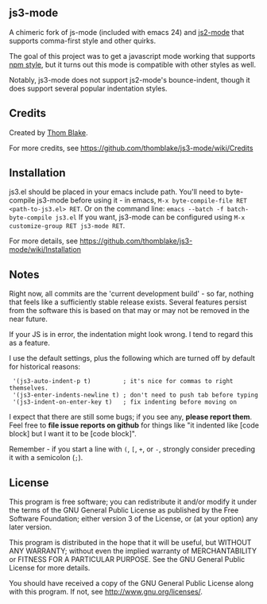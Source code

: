 ## js3-mode ##

A chimeric fork of js-mode (included with emacs 24) and [js2-mode](http://code.google.com/p/js2-mode/) that supports comma-first style and other quirks.

The goal of this project was to get a javascript mode working that supports [npm style](https://github.com/isaacs/npm/blob/master/doc/coding-style.md), but it turns out this mode is compatible with other styles as well.

Notably, js3-mode does not support js2-mode's bounce-indent, though it does support several popular indentation styles.

## Credits ##

Created by [Thom Blake](https://github.com/thomblake).

For more credits, see https://github.com/thomblake/js3-mode/wiki/Credits

## Installation ##

js3.el should be placed in your emacs include path. You'll need to byte-compile js3-mode before using it - in emacs, `M-x byte-compile-file RET <path-to-js3.el> RET`.  Or on the command line: `emacs --batch -f batch-byte-compile js3.el` If you want, js3-mode can be configured using `M-x customize-group RET js3-mode RET`.

For more details, see https://github.com/thomblake/js3-mode/wiki/Installation

## Notes ##

Right now, all commits are the 'current development build' - so far, nothing that feels like a sufficiently stable release exists.  Several features persist from the software this is based on that may or may not be removed in the near future.

If your JS is in error, the indentation might look wrong.  I tend to regard this as a feature.

I use the default settings, plus the following which are turned off by default for historical reasons:

```elisp
 '(js3-auto-indent-p t)         ; it's nice for commas to right themselves.
 '(js3-enter-indents-newline t) ; don't need to push tab before typing
 '(js3-indent-on-enter-key t)   ; fix indenting before moving on
```

I expect that there are still some bugs; if you see any, **please report them**. Feel free to **file issue reports on github** for things like "it indented like [code block] but I want it to be [code block]".

Remember - if you start a line with `(`, `[`, `+`, or `-`, strongly consider preceding it with a semicolon (`;`).

## License ##

This program is free software; you can redistribute it and/or
modify it under the terms of the GNU General Public License as
published by the Free Software Foundation; either version 3 of
the License, or (at your option) any later version.

This program is distributed in the hope that it will be
useful, but WITHOUT ANY WARRANTY; without even the implied
warranty of MERCHANTABILITY or FITNESS FOR A PARTICULAR
PURPOSE.  See the GNU General Public License for more details.

You should have received a copy of the GNU General Public License
along with this program.  If not, see http://www.gnu.org/licenses/.
